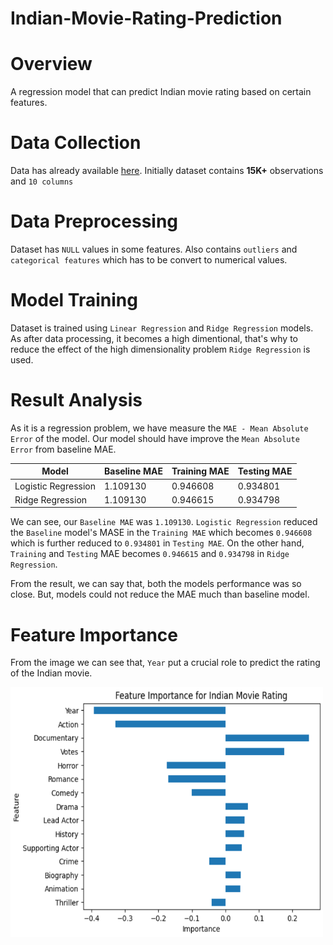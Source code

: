 # Indian-Movie-Rating-Prediction

# Overview
A regression model that can predict Indian movie rating based on certain features.


# Data Collection

Data has already available [here](https://www.kaggle.com/datasets/adrianmcmahon/imdb-india-movies). Initially dataset contains **15K+** observations and `10 columns`


# Data Preprocessing

Dataset has `NULL` values in some features. Also contains `outliers` and `categorical features` which has to be convert to numerical values.


# Model Training

Dataset is trained using `Linear Regression` and `Ridge Regression` models. As after data processing, it becomes a high dimentional, that's why to reduce the effect of the high dimensionality problem `Ridge Regression` is used. 


# Result Analysis
As it is a regression problem, we have measure the `MAE - Mean Absolute Error` of the model. Our model should have improve the `Mean Absolute Error` from baseline MAE.
<table>
<thead>
    <tr>
      <th>Model</th>
      <th>Baseline MAE</th>
      <th>Training MAE</th>
      <th>Testing MAE</th>
    </tr>      
  </thead>
<tbody>
  <tr>
    <td>Logistic Regression</td>
    <td>1.109130</td>
    <td>0.946608</td>
    <td>0.934801</td>
  </tr>
  <tr>
    <td>Ridge Regression</td>
    <td>1.109130</td>
    <td>0.946615</td>
    <td>0.934798</td>
  </tr>
  </tbody>
</table>

We can see, our `Baseline MAE` was `1.109130`. `Logistic Regression` reduced the `Baseline` model's MASE in the `Training MAE` which becomes `0.946608` which is further reduced to `0.934801` in `Testing MAE`. On the other hand, `Training` and `Testing` MAE becomes `0.946615` and `0.934798` in `Ridge Regression`.

From the result, we can say that, both the models performance was so close. But, models could not reduce the MAE much than baseline model.


# Feature Importance

From the image we can see that, `Year` put a crucial role to predict the rating of the Indian movie.

<img src="image/imp-feat.PNG" alt="Important Feature" style="width:500px;height:400px;"> </br>

